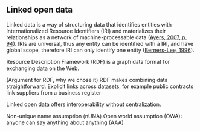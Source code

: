 ## Linked open data

<!--
Semantic web technologies
Linked data principles
The open definition
-->

Linked data is a way of structuring data that identifies entities with Internationalized Resource Identifiers (IRI) and materializes their relationships as a network of machine-processable data ([Ayers, 2007, p. 94](#Ayers2007)).
IRIs are universal, thus any entity can be identified with a IRI, and have global scope, therefore IRI can only identify one entity ([Berners-Lee, 1996](#BernersLee1996)).

Resource Description Framework (RDF) is a graph data format for exchanging data on the Web.

(Argument for RDF, why we chose it)
RDF makes combining data straightforward.
Explicit links across datasets, for example public contracts link suppliers from a business register

Linked open data offers interoperability without centralization.

Non-unique name assumption (nUNA)
Open world assumption (OWA): anyone can say anything about anything (AAA)
